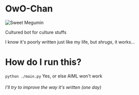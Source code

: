 ﻿# OwO-Chan

![Sweet Megumin](https://i.imgur.com/tFbGvfL.gif)

Cultured bot for culture stuffs

I know it's poorly written just like my life, but *shrugs*, it works...

# How do I run this?
```python ./main.py```
Yes, or else AIML won't work

###### I'll try to improve the way it's written (one day)